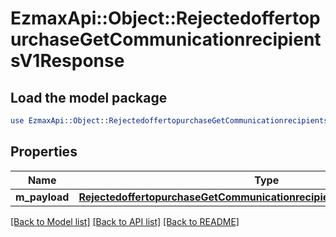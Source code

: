 # EzmaxApi::Object::RejectedoffertopurchaseGetCommunicationrecipientsV1Response

## Load the model package
```perl
use EzmaxApi::Object::RejectedoffertopurchaseGetCommunicationrecipientsV1Response;
```

## Properties
Name | Type | Description | Notes
------------ | ------------- | ------------- | -------------
**m_payload** | [**RejectedoffertopurchaseGetCommunicationrecipientsV1ResponseMPayload**](RejectedoffertopurchaseGetCommunicationrecipientsV1ResponseMPayload.md) |  | 

[[Back to Model list]](../README.md#documentation-for-models) [[Back to API list]](../README.md#documentation-for-api-endpoints) [[Back to README]](../README.md)


